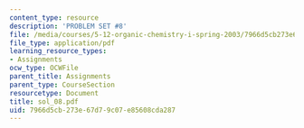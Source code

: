 ```yaml
---
content_type: resource
description: 'PROBLEM SET #8'
file: /media/courses/5-12-organic-chemistry-i-spring-2003/7966d5cb273e67d79c07e85608cda287_sol_08.pdf
file_type: application/pdf
learning_resource_types:
- Assignments
ocw_type: OCWFile
parent_title: Assignments
parent_type: CourseSection
resourcetype: Document
title: sol_08.pdf
uid: 7966d5cb-273e-67d7-9c07-e85608cda287
---
```

